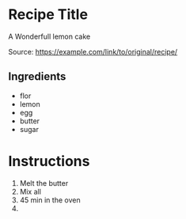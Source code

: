 # Recipe Title

A Wonderfull lemon cake

Source: https://example.com/link/to/original/recipe/

## Ingredients

- flor
- lemon
- egg
- butter
- sugar  

# Instructions

1. Melt the butter 
2. Mix all
3. 45 min in the oven
4. 